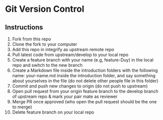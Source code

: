 # Git Version Control

## Instructions

1. Fork from this repo
2. Clone the fork to your computer
3. Add this repo in integrify as upstream remote repo
4. Pull latest code from upstream/develop to your local repo
5. Create a feature branch with your name (e.g, feature-Duy) in the local repo and switch to the new branch
6. Create a Markdown file inside the introduction folders with the following name: your-name.md inside the introduction folder, and say something about yourselves in the file (do not delete other people file in this folder)
7. Commit and push new changes to origin (do not push to upstream)
8. Open pull request from your origin feature branch to the develop branch of upstream repo & mark your pair mate as reviewer
9. Merge PR once approved (who open the pull request should be the one to merge)
10. Delete feature branch on your local repo
